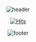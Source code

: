 <div align=center>

  ![header](https://capsule-render.vercel.app/api?type=waving&color=auto&height=280&section=header&text=KimBaekSeyeong&fontSize=77)

  [![Hits](https://hits.seeyoufarm.com/api/count/incr/badge.svg?url=https%3A%2F%2Fgithub.com%2FKimBaek-Seyeong%2Fhit-counter&count_bg=%23D18EFF&title_bg=%23FFE681&icon=&icon_color=%23FFFFFF&title=hits&edge_flat=false)](https://hits.seeyoufarm.com) 
	
  ![footer](https://capsule-render.vercel.app/api?type=waving&color=auto&height=120&section=footer)	

</div>

